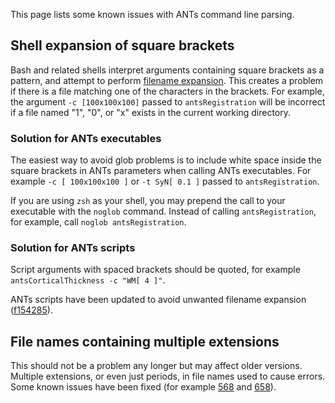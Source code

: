 This page lists some known issues with ANTs command line parsing. 


## Shell expansion of square brackets

Bash and related shells interpret arguments containing square brackets as a pattern, and attempt to perform [filename expansion](http://tldp.org/LDP/Bash-Beginners-Guide/html/sect_03_04.html#sect_03_04_08). This creates a problem if there is a file matching one of the characters in the brackets. For example, the argument `-c [100x100x100]` passed to `antsRegistration` will be incorrect if a file named "1", "0", or "x" exists in the current working directory. 

### Solution for ANTs executables

The easiest way to avoid glob problems is to include white space inside the square brackets in ANTs parameters when calling ANTs executables. For example `-c [ 100x100x100 ]` or `-t SyN[ 0.1 ]` passed to `antsRegistration`.

If you are using `zsh` as your shell, you may prepend the call to your executable with the `noglob` command. Instead of calling `antsRegistration`, for example, call `noglob antsRegistration`.

### Solution for ANTs scripts

Script arguments with spaced brackets should be quoted, for example `antsCorticalThickness -c "WM[ 4 ]"`.

ANTs scripts have been updated to avoid unwanted filename expansion ([f154285](https://github.com/ANTsX/ANTs/commit/f154285a72c357366a4ad99bd2eef946eb843878)). 


## File names containing multiple extensions

This should not be a problem any longer but may affect older versions. Multiple extensions, or even just periods, in file names used to cause errors. Some known issues have been fixed (for example [568](https://github.com/ANTsX/ANTs/pull/568) and [658](https://github.com/ANTsX/ANTs/pull/658)).